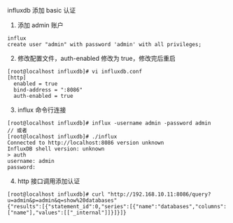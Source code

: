 influxdb 添加 basic 认证

1. 添加 admin 账户

```
influx
create user "admin" with password 'admin' with all privileges;
```

2. 修改配置文件，auth-enabled 修改为 true，修改完后重启

```
[root@localhost influxdb]# vi influxdb.conf
[http]
  enabled = true
  bind-address = ":8086"
  auth-enabled = true
```

3. influx 命令行连接 

```
[root@localhost influxdb]# influx -username admin -password admin
// 或者
[root@localhost influxdb]# ./influx
Connected to http://localhost:8086 version unknown
InfluxDB shell version: unknown
> auth
username: admin
password:
```

4. http 接口调用添加认证

```
[root@localhost influxdb]# curl "http://192.168.10.11:8086/query?u=admin&p=admin&q=show%20databases"
{"results":[{"statement_id":0,"series":[{"name":"databases","columns":["name"],"values":[["_internal"]]}]}]}
```

